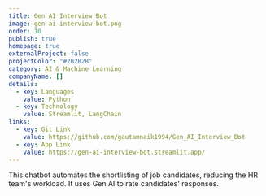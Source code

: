 ```yaml
---
title: Gen AI Interview Bot
image: gen-ai-interview-bot.png
order: 10
publish: true
homepage: true
externalProject: false
projectColor: "#2B2B2B"
category: AI & Machine Learning
companyName: []
details:
  - key: Languages
    value: Python
  - key: Technology
    value: Streamlit, LangChain
links:
  - key: Git Link
    value: https://github.com/gautamnaik1994/Gen_AI_Interview_Bot
  - key: App Link
    value: https://gen-ai-interview-bot.streamlit.app/
---
```

<!--StartFragment-->

This chatbot automates the shortlisting of job candidates, reducing the HR team's workload. It uses Gen AI to rate candidates' responses.

<!--EndFragment-->
